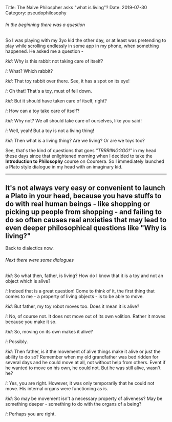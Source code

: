 Title: The Naive Philospher asks "what is living"?
Date: 2019-07-30
Category: pseudophilosophy

###### In the beginning there was a question

So I was playing with my 3yo kid the other day, or at least was pretending to play 
while scrolling endlessly in some app in my phone, when something happened. 
He asked me a question -

_kid_: Why is this rabbit not taking care of itself?

_i_: What? Which rabbit?

_kid_: That toy rabbit over there. See, it has a spot on its eye!

_i_: Oh that! That's a toy, must of fell down.

_kid_: But it should have taken care of itself, right?

_i_: How can a toy take care of itself?

_kid_: Why not? We all should take care of ourselves, like you said!

_i_: Well, yeah! But a toy is not a living thing!

_kid_: Then what is a living thing? Are we living? Or are we toys too?

See, that's the kind of questions that goes _"TRRRIINGGGG!"_ in my head these days since that 
enlightened morning when I decided to take the **Introduction to Philosophy** course on Coursera. 
So I immediately launched a Plato style dialogue in my head with an imaginary kid.

------------
It's not always very easy or convenient to launch a Plato
in your head, because you have stuffs to do with real human beings - like shopping or picking up people from shopping - 
and failing to do so often causes real anxieties that may lead to even deeper
philosophical questions like "Why is living?"  
------------

Back to dialectics now.

###### Next there were some dialogues

_kid_: So what then, father, is living? How do I know that it is a toy
and not an object which is alive?

_i_: Indeed that is a great question! Come to think of it, the first thing
that comes to me - a property of living objects - is to be able to move.

_kid_: But father, my toy robot moves too. Does it mean it is alive?

_i_: No, of course not. It does not move out of its own volition. Rather it
moves because you make it so.

_kid_: So, moving on its own makes it alive?

_i_: Possibly.

_kid_: Then father, is it the movement of alive things make it alive or
just the ability to do so? Remember when my old grandfather was bed ridden
for several days and he could move at all, not without help from others. 
Event if he wanted to move on his own, he could not. But he was still alive,
wasn't he?

_i_: Yes, you are right. However, it was only temporarily that he could not
move. His internal organs were functioning as is.

_kid_: So may be movement isn't a necessary property of aliveness? May be
something deeper - something to do with the organs of a being?

_i_: Perhaps you are right. 

